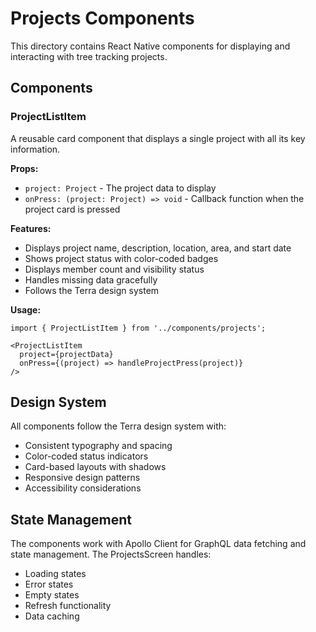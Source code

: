 # Projects Components

This directory contains React Native components for displaying and interacting with tree tracking projects.

## Components

### ProjectListItem

A reusable card component that displays a single project with all its key information.

**Props:**
- `project: Project` - The project data to display
- `onPress: (project: Project) => void` - Callback function when the project card is pressed

**Features:**
- Displays project name, description, location, area, and start date
- Shows project status with color-coded badges
- Displays member count and visibility status
- Handles missing data gracefully
- Follows the Terra design system

**Usage:**
```tsx
import { ProjectListItem } from '../components/projects';

<ProjectListItem 
  project={projectData} 
  onPress={(project) => handleProjectPress(project)} 
/>
```

## Design System

All components follow the Terra design system with:
- Consistent typography and spacing
- Color-coded status indicators
- Card-based layouts with shadows
- Responsive design patterns
- Accessibility considerations

## State Management

The components work with Apollo Client for GraphQL data fetching and state management. The ProjectsScreen handles:
- Loading states
- Error states  
- Empty states
- Refresh functionality
- Data caching 